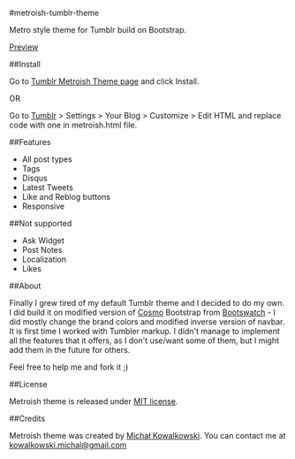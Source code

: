 #metroish-tumblr-theme

Metro style theme for Tumblr build on Bootstrap.

[Preview](http://safe.txmblr.com/theme/preview/37944)

##Install

Go to [Tumblr Metroish Theme page](http://www.tumblr.com/theme/37944) and click Install.

OR

Go to [Tumblr](http://tumblr.com) > Settings > Your Blog > Customize > Edit HTML and replace code with one in metroish.html file.

##Features

- All post types
- Tags
- Disqus
- Latest Tweets
- Like and Reblog buttons
- Responsive

##Not supported

- Ask Widget 
- Post Notes
- Localization
- Likes

##About

Finally I grew tired of my default Tumblr theme and I decided to do my own. 
I did build it on modified version of [Cosmo](http://bootswatch.com/cosmo/) Bootstrap from [Bootswatch](http://bootswatch.com) - I did mostly change the brand colors and modified inverse version of navbar.
It is first time I worked with Tumbler markup. 
I didn't manage to implement all the features that it offers, as I don't use/want some of them, but I might add them in the future for others. 

Feel free to help me and fork it ;)

##License

Metroish theme is released under [MIT license](http://opensource.org/licenses/mit-license.php).

##Credits

Metroish theme was created by [Michał Kowalkowski](http://michalkowalkowski.com). You can contact me at [kowalkowski.michal@gmail.com](mailto:kowalkowski.michal@gmail.com)
